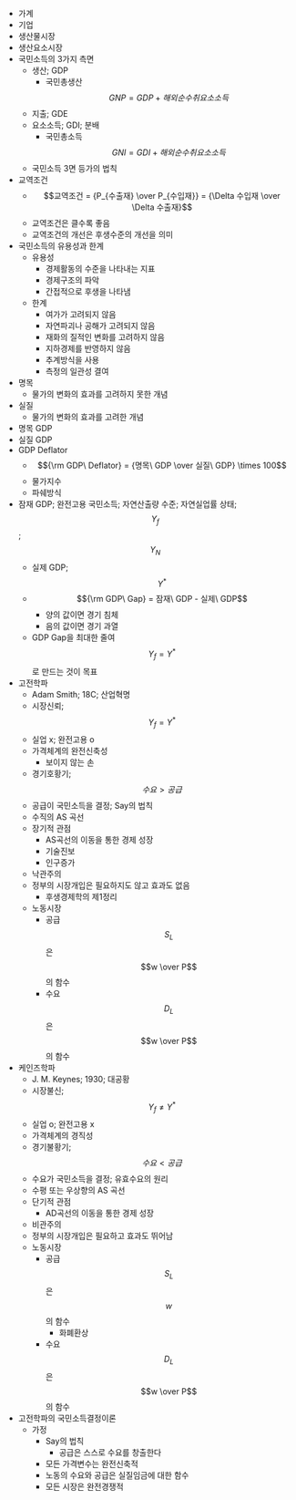 - 가계
- 기업
- 생산물시장
- 생산요소시장
- 국민소득의 3가지 측면
	- 생산; GDP
		- 국민총생산 $$GNP = GDP + 해외순수취요소소득$$
	- 지출; GDE
	- 요소소득; GDI; 분배
		- 국민총소득 $$GNI = GDI + 해외순수취요소소득$$
	- 국민소득 3면 등가의 법칙
- 교역조건
	- $$교역조건 = {P_{수출재} \over P_{수입재}} = {\Delta 수입재 \over \Delta 수출재}$$
	- 교역조건은 클수록 좋음
	- 교역조건의 개선은 후생수준의 개선을 의미
- 국민소득의 유용성과 한계
	- 유용성
		- 경제활동의 수준을 나타내는 지표
		- 경제구조의 파악
		- 간접적으로 후생을 나타냄
	- 한계
		- 여가가 고려되지 않음
		- 자연파괴나 공해가 고려되지 않음
		- 재화의 질적인 변화를 고려하지 않음
		- 지하경제를 반영하지 않음
		- 추계방식을 사용
		- 측정의 일관성 결여
- 명목
	- 물가의 변화의 효과를 고려하지 못한 개념
- 실질
	- 물가의 변화의 효과를 고려한 개념
- 명목 GDP
- 실질 GDP
- GDP Deflator
	- $${\rm GDP\ Deflator} = {명목\ GDP \over 실질\ GDP} \times 100$$
	- 물가지수
	- 파쉐방식
- 잠재 GDP; 완전고용 국민소득; 자연산출량 수준; 자연실업률 상태; $$Y_f$$; $$Y_N$$
	- 실제 GDP; $$Y^*$$
	- $${\rm GDP\ Gap} = 잠재\ GDP - 실제\ GDP$$
		- 양의 값이면 경기 침체
		- 음의 값이면 경기 과열
	- GDP Gap을 최대한 줄여 $$Y_f = Y^*$$ 로 만드는 것이 목표
- 고전학파
	- Adam Smith; 18C; 산업혁명
	- 시장신뢰; $$Y_f = Y^*$$
	- 실업 x; 완전고용 o
	- 가격체계의 완전신축성
		- 보이지 않는 손
	- 경기호황기; $$수요 > 공급$$
	- 공급이 국민소득을 결정; Say의 법칙
	- 수직의 AS 곡선
	- 장기적 관점
		- AS곡선의 이동을 통한 경제 성장
		- 기술진보
		- 인구증가
	- 낙관주의
	- 정부의 시장개입은 필요하지도 않고 효과도 없음
		- 후생경제학의 제1정리
	- 노동시장
		- 공급 $$S_L$$은 $$w \over P$$의 함수
		- 수요 $$D_L$$은 $$w \over P$$의 함수
- 케인즈학파
	- J. M. Keynes; 1930; 대공황
	- 시장불신; $$Y_f \neq Y^*$$
	- 실업 o; 완전고용 x
	- 가격체계의 경직성
	- 경기불황기; $$수요 < 공급$$
	- 수요가 국민소득을 결정; 유효수요의 원리
	- 수평 또는 우상향의 AS 곡선
	- 단기적 관점
		- AD곡선의 이동을 통한 경제 성장
	- 비관주의
	- 정부의 시장개입은 필요하고 효과도 뛰어남
	- 노동시장
		- 공급 $$S_L$$은 $$w$$의 함수
			- 화폐환상
		- 수요 $$D_L$$은 $$w \over P$$의 함수
- 고전학파의 국민소득결정이론
	- 가정
		- Say의 법칙
			- 공급은 스스로 수요를 창출한다
		- 모든 가격변수는 완전신축적
		- 노동의 수요와 공급은 실질임금에 대한 함수
		- 모든 시장은 완전경쟁적